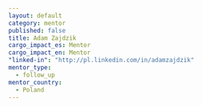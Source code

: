 ```yaml
---
layout: default
category: mentor
published: false
title: Adam Zajdzik
cargo_impact_es: Mentor
cargo_impact_en: Mentor
"linked-in": "http://pl.linkedin.com/in/adamzajdzik"
mentor_type: 
  - follow_up
mentor_country: 
  - Poland
---
```



